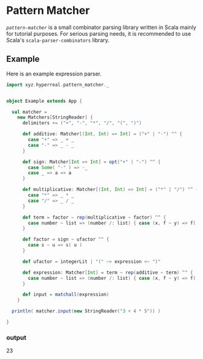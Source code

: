 Pattern Matcher
===============

*`pattern-matcher`* is a small combinator parsing library written in Scala mainly for tutorial purposes. For serious parsing needs, it is recommended to use Scala's `scala-parser-combinators` library.


Example
-------

Here is an example expression parser.

```scala
import xyz.hyperreal.pattern_matcher._


object Example extends App {

  val matcher =
    new Matchers[StringReader] {
      delimiters += ("+", "-", "*", "/", "(", ")")

      def additive: Matcher[(Int, Int) => Int] = ("+" | "-") ^^ {
        case "+" => _ + _
        case "-" => _ - _
      }

      def sign: Matcher[Int => Int] = opt("+" | "-") ^^ {
        case Some( "-" ) => -_
        case _ => a => a
      }

      def multiplicative: Matcher[(Int, Int) => Int] = ("*" | "/") ^^ {
        case "*" => _ * _
        case "/" => _ / _
      }

      def term = factor ~ rep(multiplicative ~ factor) ^^ {
        case number ~ list => (number /: list) { case (x, f ~ y) => f( x, y ) }
      }

      def factor = sign ~ ufactor ^^ {
        case s ~ u => s( u )
      }

      def ufactor = integerLit | "(" ~> expression <~ ")"

      def expression: Matcher[Int] = term ~ rep(additive ~ term) ^^ {
        case number ~ list => (number /: list) { case (x, f ~ y) => f( x, y ) }
      }

      def input = matchall(expression)
    }

  println( matcher.input(new StringReader("3 + 4 * 5")) )

}
```

### output

23
